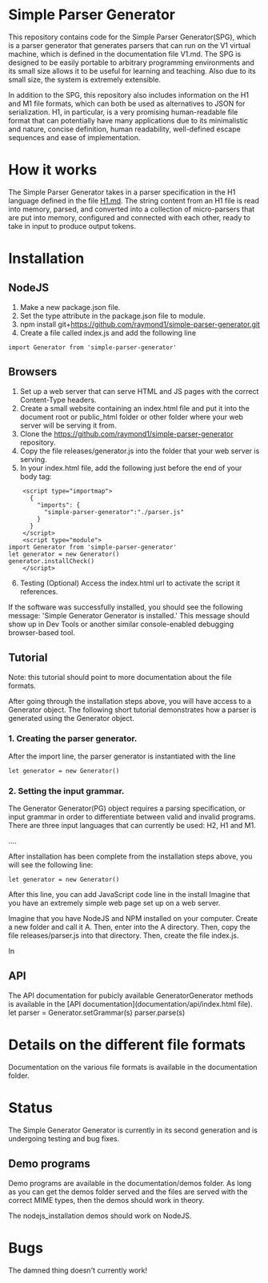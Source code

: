 # Simple Parser Generator

This repository contains code for the Simple Parser Generator(SPG), which is a parser generator that generates parsers that can run on the V1 virtual machine, which is defined in the documentation file V1.md. The SPG is designed to be easily portable to arbitrary programming environments and its small size allows it to be useful for learning and teaching. Also due to its small size, the system is extremely extensible.

In addition to the SPG, this repository also includes information on the H1 and M1 file formats, which can both be used as alternatives to JSON for serialization. H1, in particular, is a very promising human-readable file format that can potentially have many applications due to its minimalistic and nature, concise definition, human readability, well-defined escape sequences and ease of implementation.

# How it works

The Simple Parser Generator takes in a parser specification in the H1 language defined in the file [H1.md](documentation/H1.md). The string content from an H1 file is read into memory, parsed, and converted into a collection of micro-parsers that are put into memory, configured and connected with each other, ready to take in input to produce output tokens.

# Installation

## NodeJS
1. Make a new package.json file.
2. Set the type attribute in the package.json file to module.
3. npm install git+https://github.com/raymond1/simple-parser-generator.git
4. Create a file called index.js and add the following line
```
import Generator from 'simple-parser-generator'
```

## Browsers
1. Set up a web server that can serve HTML and JS pages with the correct Content-Type headers.
2. Create a small website containing an index.html file and put it into the document root or public_html folder or other folder where your web server will be serving it from.
3. Clone the https://github.com/raymond1/simple-parser-generator repository.
4. Copy the file releases/generator.js into the folder that your web server is serving.
5. In your index.html file, add the following just before the end of your body tag:
```
    <script type="importmap">
      {
        "imports": {
          "simple-parser-generator":"./parser.js"
        }
      }
    </script>
    <script type="module">
import Generator from 'simple-parser-generator'
let generator = new Generator()
generator.installCheck()
    </script>
```
6. Testing (Optional)
Access the index.html url to activate the script it references.

If the software was successfully installed, you should see the following message: 'Simple Generator Generator is installed.' This message should show up in Dev Tools or another similar console-enabled debugging browser-based tool.

## Tutorial

Note: this tutorial should point to more documentation about the file formats.

After going through the installation steps above, you will have access to a Generator object. The following short tutorial demonstrates how a parser is generated using the Generator object. 

### 1. Creating the parser generator.
After the import line, the parser generator is instantiated with the line 
```
let generator = new Generator()
```

### 2. Setting the input grammar.

The Generator Generator(PG) object requires a parsing specification, or input grammar in order to differentiate between valid and invalid programs. There are three input languages that can currently be used: H2, H1 and M1.


....





After installation has been complete from the installation steps above, you will see the following line:
```
let generator = new Generator()
```

After this line, you can add JavaScript code
line in the install
Imagine that you have an extremely simple web page set up on a web server. 

Imagine that you have NodeJS and NPM installed on your computer. Create a new folder and call it A. Then, enter into the A directory. Then, copy the file releases/parser.js into that directory. Then, create the file index.js.

In

## API

The API documentation for pubicly available GeneratorGenerator methods is available in the [API documentation](documentation/api/index.html file).
let parser = Generator.setGrammar(s)
parser.parse(s)

# Details on the different file formats

Documentation on the various file formats is available in the documentation folder. 

# Status

The Simple Generator Generator is currently in its second generation and is undergoing testing and bug fixes. 

## Demo programs
 
Demo programs are available in the documentation/demos folder. As long as you can get the demos folder served and the files are served with the correct MIME types, then the demos should work in theory.

The nodejs_installation demos should work on NodeJS.

# Bugs
The damned thing doesn't currently work!
